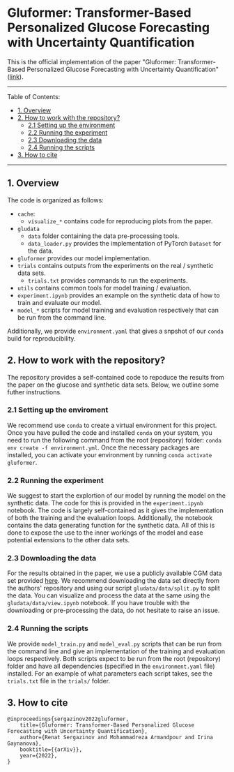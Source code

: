 # Gluformer: Transformer-Based Personalized Glucose Forecasting with Uncertainty Quantification
This is the official implementation of the paper "Gluformer: Transformer-Based Personalized Glucose Forecasting with Uncertainty Quantification" ([link](https://arxiv.org/abs/2209.04526)).

---

Table of Contents:
- [1. Overview](#1-overview)
- [2. How to work with the repository?](#2-how-to-work-with-the-repository)
  - [2.1 Setting up the environment](#21-setting-up-the-environment)
  - [2.2 Running the experiment](#22-running-the-experiment)
  - [2.3 Downloading the data](#23-loading-the-data)
  - [2.4 Running the scripts](#24-running-the-scripts)
- [3. How to cite](#3-how-to-cite)

---

## 1. Overview
The code is organized as follows:
- `cache`:
  - `visualize_*` contains code for reproducing plots from the paper.
- `gludata` 
  - `data` folder containing the data pre-processing tools.
  - `data_loader.py` provides the implementation of PyTorch `Dataset` for the data.
- `gluformer` provides our model implementation.
- `trials` contains outputs from the experiments on the real / synthetic data sets.
  - `trials.txt` provides commands to run the experiments.
- `utils` contains common tools for model training / evaluation.
- `experiment.ipynb` provides an example on the synthetic data of how to train and evaluate our model.
- `model_*` scripts for model training and evaluation respectively that can be run from the command line. 

Additionally, we provide `environment.yaml` that gives a snpshot of our `conda` build for reproducibility. 

## 2. How to work with the repository?
The repository provides a self-contained code to repoduce the results from the paper on the glucose and synthetic data sets. Below, we outline some futher instructions.

### 2.1 Setting up the enviroment
We recommend use `conda` to create a virtual environment for this project. Once you have pulled the code and installed `conda` on your system, you need to run the following command from the root (repository) folder: `conda env create -f environment.yml`. Once the necessary packages are installed, you can activate your environment by running `conda activate gluformer`.

### 2.2 Running the experiment
We suggest to start the explortion of our model by running the model on the synthetic data. The code for this is provided in the `experiment.ipynb` notebook. The code is largely self-contained as it gives the implementation of both the training and the evaluation loops. Additionally, the notebook contains the data generating function for the synthetic data. All of this is done to expose the use to the inner workings of the model and ease potential extensions to the other data sets. 

### 2.3 Downloading the data
For the results obtained in the paper, we use a publicly available CGM data set provided [here](https://github.com/igfox/multi-output-glucose-forecasting). We recommend downloading the data set directly from the authors' repository and using our script `gludata/data/split.py` to split the data. You can visualize and process the data at the same using the `gludata/data/view.ipynb` notebook. If you have trouble with the downloading or pre-processing the data, do not hesitate to raise an issue.

### 2.4 Running the scripts
We provide `model_train.py` and `model_eval.py` scripts that can be run from the command line and give an implementation of the training and evaluation loops respectively. Both scripts expect to be run from the root (repository) folder and have all dependencies (specified in the `environment.yaml` file) installed. For an example of what parameters each script takes, see the `trials.txt` file in the `trials/` folder.

## 3. How to cite
```
@inproceedings{sergazinov2022gluformer,
    title={Gluformer: Transformer-Based Personalized Glucose Forecasting with Uncertainty Quantification},
    author={Renat Sergazinov and Mohammadreza Armandpour and Irina Gaynanova},
    booktitle={{arXiv}},
    year={2022},
}
```
